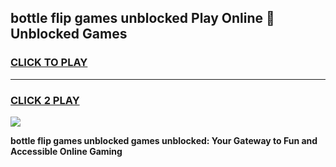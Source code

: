 
## bottle flip games unblocked Play Online 👋 Unblocked Games
<h3>
<a href="https://premium.freeplayer.one?title=bottle_flip_games_unblocked&ref=19F">CLICK TO PLAY</a></h3>
<hr>

<h3>
<a href="https://premium.freeplayer.one?title=bottle_flip_games_unblocked&ref=19F">CLICK 2 PLAY</a>
  
</h3>

<a href="https://premium.freeplayer.one?title=bottle_flip_games_unblocked&ref=19F"><img src="https://clearcache.store/games.png"></a>


**bottle flip games unblocked games unblocked: Your Gateway to Fun and Accessible Online Gaming**
